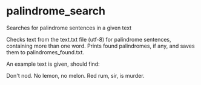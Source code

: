 # palindrome_search
Searches for palindrome sentences in a given text

Checks text from the text.txt file (utf-8) for palindrome sentences, containing more than one word.
Prints found palindromes, if any, and saves them to palindromes_found.txt.

An example text is given, should find:

Don't nod.
No lemon, no melon.
Red rum, sir, is murder.
